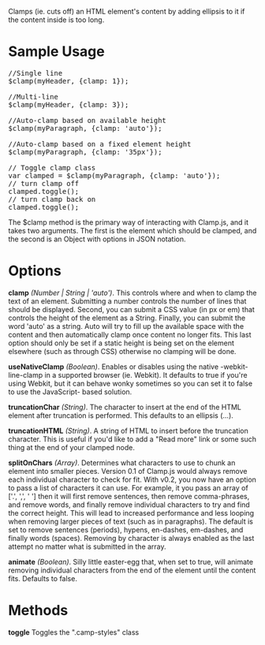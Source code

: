 Clamps (ie. cuts off) an HTML element's content by adding ellipsis to it if the 
content inside is too long.


# Sample Usage

<pre>
//Single line
$clamp(myHeader, {clamp: 1});

//Multi-line
$clamp(myHeader, {clamp: 3});

//Auto-clamp based on available height
$clamp(myParagraph, {clamp: 'auto'});

//Auto-clamp based on a fixed element height
$clamp(myParagraph, {clamp: '35px'});

// Toggle clamp class
var clamped = $clamp(myParagraph, {clamp: 'auto'});
// turn clamp off
clamped.toggle();
// turn clamp back on
clamped.toggle();
</pre>

The $clamp method is the primary way of interacting with Clamp.js, and it takes two
arguments. The first is the element which should be clamped, and the second is an
Object with options in JSON notation.


# Options

**clamp** _(Number | String | 'auto')_. This controls where and when to clamp the 
text of an element. Submitting a number controls the number of lines that should
be displayed. Second, you can submit a CSS value (in px or em) that controls the
height of the element as a String. Finally, you can submit the word 'auto' as a string.
Auto will try to fill up the available space with the content and then automatically
clamp once content no longer fits. This last option should only be set if a static 
height is being set on the element elsewhere (such as through CSS) otherwise no 
clamping will be done.

**useNativeClamp** _(Boolean)_. Enables or disables using the native -webkit-line-clamp
in a supported browser (ie. Webkit). It defaults to true if you're using Webkit,
but it can behave wonky sometimes so you can set it to false to use the JavaScript-
based solution.

**truncationChar** _(String)_. The character to insert at the end of the HTML element
after truncation is performed. This defaults to an ellipsis (…).

**truncationHTML** _(String)_. A string of HTML to insert before the truncation character.
This is useful if you'd like to add a "Read more" link or some such thing at the end of
your clamped node.

**splitOnChars** _(Array)_. Determines what characters to use to chunk an element into
smaller pieces. Version 0.1 of Clamp.js would always remove each individual character
to check for fit. With v0.2, you now have an option to pass a list of characters it
can use. For example, it you pass an array of ['.', ',', ' '] then it will first remove
sentences, then remove comma-phrases, and remove words, and finally remove individual
characters to try and find the correct height. This will lead to increased performance
and less looping when removing larger pieces of text (such as in paragraphs). The default
is set to remove sentences (periods), hypens, en-dashes, em-dashes, and finally words 
(spaces). Removing by character is always enabled as the last attempt no matter what
is submitted in the array.

**animate** _(Boolean)_. Silly little easter-egg that, when set to true, will animate
removing individual characters from the end of the element until the content fits.
Defaults to false.

# Methods

**toggle** Toggles the ".camp-styles" class
